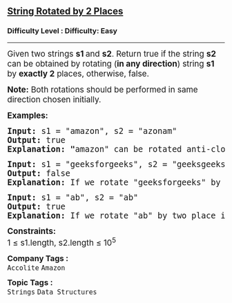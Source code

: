 <h2><a href="https://www.geeksforgeeks.org/problems/check-if-string-is-rotated-by-two-places-1587115620/1?page=1&difficulty=Easy&status=unsolved,attempted&sortBy=submissions">String Rotated by 2 Places</a></h2><h3>Difficulty Level : Difficulty: Easy</h3><hr><div class="problems_problem_content__Xm_eO"><p><span style="font-size: 14pt;">Given two strings <strong>s1 </strong>and <strong>s2</strong>. Return true if the string <strong>s2</strong> can be obtained by rotating&nbsp;(<strong>in any direction</strong>) string <strong>s1</strong> by <strong>exactly 2</strong> places, otherwise, false.</span></p>
<p><span style="font-size: 14pt;"><strong>Note:</strong> Both rotations should be performed in same direction chosen initially.</span></p>
<p><span style="font-size: 14pt;"><strong>Examples:</strong></span></p>
<pre><span style="font-size: 14pt;"><strong>Input: </strong>s1 = "amazon", s2 = "azonam"
<strong>Output: </strong>true<strong>
Explanation: "</strong>amazon" can be rotated anti-clockwise by two places, which will make it as "azonam".
</span></pre>
<pre><span style="font-size: 14pt;"><strong>Input: </strong>s1 = "geeksforgeeks", s2 = "geeksgeeksfor"
<strong>Output: </strong>false<strong>
Explanation: </strong>If we rotate "geeksforgeeks" by two place in any direction, we won't get "geeksgeeksfor".<br></span></pre>
<pre><span style="font-size: 14pt;"><strong style="font-size: 14pt;">Input: </strong><span style="font-size: 14pt;">s1 = "ab", s2 = "ab"
</span><strong style="font-size: 14pt;">Output: </strong><span style="font-size: 14pt;">true<br></span><span style="font-size: 18.6667px;"><strong>Explanation:</strong> If we rotate "ab" by two place in any direction, we always get "ab".</span></span></pre>
<p><span style="font-size: 14pt;"><strong>Constraints:</strong><br>1 ≤ s1.length, s2.length ≤ 10<sup>5</sup></span></p></div><p><span style=font-size:18px><strong>Company Tags : </strong><br><code>Accolite</code>&nbsp;<code>Amazon</code>&nbsp;<br><p><span style=font-size:18px><strong>Topic Tags : </strong><br><code>Strings</code>&nbsp;<code>Data Structures</code>&nbsp;